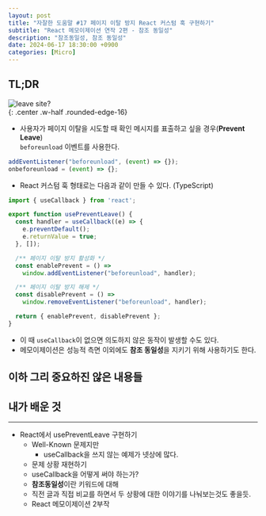 ```yaml
---
layout: post
title: "자잘한 도움말 #17 페이지 이탈 방지 React 커스텀 훅 구현하기"
subtitle: "React 메모이제이션 연작 2편 - 참조 동일성"
description: "참조동일성, 참조 동일성"
date: 2024-06-17 18:30:00 +0900
categories: [Micro]
---
```


## TL;DR
![leave site?](https://i.postimg.cc/W1G0zZv2/image.png)  
{: .center .w-half .rounded-edge-16}

- 사용자가 페이지 이탈을 시도할 때 확인 메시지를 표출하고 싶을 경우(**Prevent Leave**)  
  `beforeunload` 이벤트를 사용한다.  

```javascript
addEventListener("beforeunload", (event) => {});
onbeforeunload = (event) => {};
```
- React 커스텀 훅 형태로는 다음과 같이 만들 수 있다. (TypeScript)
  
```typescript
import { useCallback } from 'react';

export function usePreventLeave() {
  const handler = useCallback((e) => {
    e.preventDefault();
    e.returnValue = true;
  }, []);

  /** 페이지 이탈 방지 활성화 */
  const enablePrevent = () =>
    window.addEventListener("beforeunload", handler);

  /** 페이지 이탈 방지 해제 */
  const disablePrevent = () =>
    window.removeEventListener("beforeunload", handler);

  return { enablePrevent, disablePrevent };
}
```

- 이 때 `useCallback`이 없으면 의도하지 않은 동작이 발생할 수도 있다.
- 메모이제이션은 성능적 측면 이외에도 **참조 동일성**을 지키기 위해 사용하기도 한다.


## 이하 그리 중요하진 않은 내용들


## 내가 배운 것

----
- React에서 usePreventLeave 구현하기
    - Well-Known 문제지만
        - useCallback을 쓰지 않는 예제가 넷상에 많다.
    - 문제 상황 재현하기
    - useCallback을 어떻게 써야 하는가?
    - **참조동일성**이란 키워드에 대해
    - 직전 글과 직접 비교를 하면서 두 상황에 대한 이야기를 나눠보는것도 좋을듯.
    - React 메모이제이션 2부작